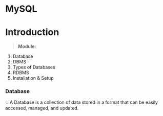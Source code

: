 # MySQL
# Introduction

> **Module:**
1. Database 
2. DBMS
3. Types of Databases
4. RDBMS
5. Installation & Setup
> 

### Database

<aside>
💡 A Database is a collection of data stored in a format that can be easily accessed, managed, and updated.
</aside>
